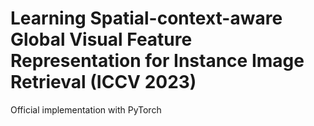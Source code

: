 # Learning Spatial-context-aware Global Visual Feature Representation for Instance Image Retrieval (ICCV 2023)
Official implementation with PyTorch
